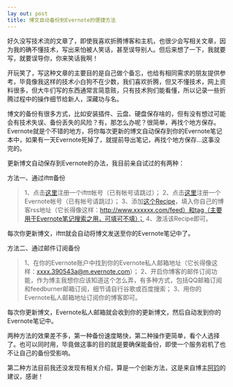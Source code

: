 ```yaml
---
lay out: post
title: 博文自动备份到Evernote的便捷方法
---
```


好久没写技术流的文章了，即使我喜欢折腾博客和主机，也很少会写相关文章，因为我的确不懂技术，写出来怕被人笑话，甚至误导别人。但后来想了一下，我就要写，就要误导你，你来笑话我啊！

开玩笑了，写这种文章的主要目的是自己做个备忘，也给有相同需求的朋友提供参考，毕竟像我这样的技术小白狗不在少数，我们喜欢折腾，但又不懂技术，网上资料很多，但大牛们写的东西通常言简意赅，只有技术狗们能看懂，所以记录一些折腾过程中的操作细节给新人，深藏功与名。

博文的备份有很多方式，比如安装插件、云盘、硬盘保存啥的，但有没有想过可能会有技术失误、备份丢失的风险？有，那怎么办呢？很简单，再找个地方保存。Evernote就是个不错的地方，将你每次更新的博文自动保存到你的Evernote笔记本中，如果有一天Evernote死掉了，就提前导出笔记，再找个地方保存…这事没完的。

更新博文自动保存到Evernote的办法，我目前亲自试过的有两种：

方法一、通过ifttt备份

> 1、点击[这里](https://ifttt.com/join)注册一个ifttt帐号（已有帐号请跳过）；
> 2、点击[这里](https://evernote.com/intl/zh-cn/)注册一个Evernote帐号（已有帐号请跳过）；
> 3、添加[这个Recipe](https://ifttt.com/applets/267636p-evernote)，填入你自己的博客rss地址（它长得像这样：http://www.xxxxxx.com/feed）和tag（主要用于Evernote笔记搜索之用，可填可不填）；
> 4、激活该Recipe即可。

每次你更新博文，ifttt就会自动将博文发送至你的Evernote笔记中了。

方法二、通过邮件订阅备份

> 1、在你的Evernote账户中找到你的Evernote私人邮箱地址（它长得像这样：xxxx.390543a@m.evernote.com）；
> 2、开启你博客的邮件订阅功能，作为博主我想你应该知道这个怎么弄，有多种方式，包括QQ邮箱订阅和feedburner邮箱订阅，细节请自行谷歌或百度搜索；
> 3、用你的Evernote私人邮箱地址订阅你的博客即可。

每次你更新博文，Evernote私人邮箱就会收到你的更新博文，然后自动发到你的Evernote笔记中。

两种方法的效果差不多，第一种备份速度略快，第二种操作更简单，看个人选择了。也可以同时用，毕竟做这事的目的就是要确保能备份，即使一个服务宕机了也不让自己的备份受影响。

第二种方法目前我还没发现有相关介绍，算是一个创新方法，这是来自博主[阿钧](https://www.lushaojun.com/)的建议，感谢！
